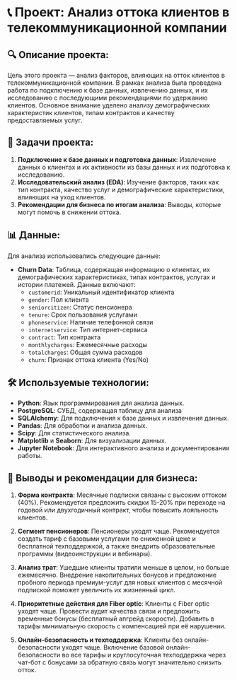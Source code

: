 # 📞 Проект: Анализ оттока клиентов в телекоммуникационной компании

## 🔍 Описание проекта:

Цель этого проекта — анализ факторов, влияющих на отток клиентов в телекоммуникационной компании. В рамках анализа была проведена работа по подключению к базе данных, извлечению данных, и их исследованию с последующими рекомендациями по удержанию клиентов. Основное внимание уделено анализу демографических характеристик клиентов, типам контрактов и качеству предоставляемых услуг.

## 🎯 Задачи проекта:

1. **Подключение к базе данных и подготовка данных**: Извлечение данных о клиентах и их активности из базы данных и их подготовка к исследованию.
2. **Исследовательский анализ (EDA)**: Изучение факторов, таких как тип контракта, качество услуг и демографические характеристики, влияющих на уход клиентов.
3. **Рекомендации для бизнеса по итогам анализа**: Выводы, которые могут помочь в снижении оттока.

## 📊 Данные:

Для анализа использовались следующие данные:

- **Churn Data**: Таблица, содержащая информацию о клиентах, их демографических характеристиках, типах контрактов, услугах и истории платежей. Данные включают:
  - `customerid`: Уникальный идентификатор клиента
  - `gender`: Пол клиента
  - `seniorcitizen`: Статус пенсионера
  - `tenure`: Срок пользования услугами
  - `phoneservice`: Наличие телефонной связи
  - `internetservice`: Тип интернет-сервиса
  - `contract`: Тип контракта
  - `monthlycharges`: Ежемесячные расходы
  - `totalcharges`: Общая сумма расходов
  - `churn`: Признак оттока клиента (Yes/No)

## 🛠️ Используемые технологии:

- **Python**: Язык программирования для анализа данных.
- **PostgreSQL**: СУБД, содержащая таблицу для анализа
- **SQLAlchemy**: Для подключения к базе данных и извлечения данных.
- **Pandas**: Для обработки и анализа данных.
- **Scipy**: Для статистического анализа.
- **Matplotlib** и **Seaborn**: Для визуализации данных.
- **Jupyter Notebook**: Для интерактивного анализа и документирования работы.

## 📌 Выводы и рекомендации для бизнеса:

1. **Форма контракта**: 
   Месячные подписки связаны с высоким оттоком (40%). Рекомендуется предложить скидки 15-20% при переходе на годовой или двухгодичный контракт, чтобы повысить лояльность клиентов.

2. **Сегмент пенсионеров**: 
   Пенсионеры уходят чаще. Рекомендуется создать тариф с базовыми услугами по сниженной цене и бесплатной техподдержкой, а также внедрить образовательные программы (видеоинструкции и вебинары).

3. **Анализ трат**: 
   Ушедшие клиенты тратили меньше в целом, но больше ежемесячно. Внедрение накопительных бонусов и предложение пробного периода премиум-услуг для новых клиентов с месячной подпиской поможет увеличить их жизненный цикл.

4. **Приоритетные действия для Fiber optic**: 
   Клиенты с Fiber optic уходят чаще. Провести аудит качества связи и предложить временные бонусы (бесплатный апгрейд скорости). Добавить в тарифы минимальную скорость с компенсацией при её нарушении.

5. **Онлайн-безопасность и техподдержка**: 
   Клиенты без онлайн-безопасности уходят чаще. Включение базовой онлайн-безопасности во все тарифы и круглосуточная техподдержка через чат-бот с бонусами за обратную связь могут значительно снизить отток.


